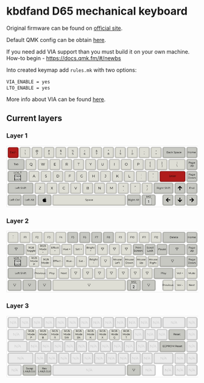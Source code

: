 # kbdfand D65 mechanical keyboard


Original firmware can be found on [official site](https://kbdfans.com/products/icd65-mechanical-keyboard-kit).

Default QMK config can be obtain [here](https://config.qmk.fm/#/kbdfans/kbd67/mkiirgb/v3/LAYOUT_65_ansi_blocker).

If you need add VIA support than you must build it on your own machine. How-to begin - https://docs.qmk.fm/#/newbs

Into created keymap add `rules.mk` with two options:

```
VIA_ENABLE = yes
LTO_ENABLE = yes
```

More info about VIA can be found [here](https://www.caniusevia.com/docs/configuring_qmk/).

## Current layers

### Layer 1

![Layer 1](layer1.png)

### Layer 2

![Layer 2](layer2.png)

### Layer 3

![Layer 3](layer3.png)
